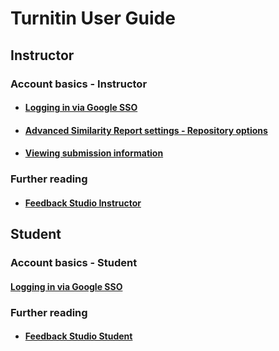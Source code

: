 # Turnitin User Guide

## Instructor

### Account basics - Instructor

- #### [Logging in via Google SSO](https://help.turnitin.com/feedback-studio/turnitin-website/instructor/account-basics/logging-in-via-google-sso-instructor.htm)

- #### [Advanced Similarity Report settings - Repository options](https://bit.ly/33P3uAe)

- #### [Viewing submission information](https://help.turnitin.com/feedback-studio/turnitin-website/instructor/assignment-management/viewing-submission-information.htm)

### Further reading

- #### [Feedback Studio Instructor](https://help.turnitin.com/feedback-studio/turnitin-website/instructor/instructor-category.htm)

## Student

### Account basics - Student

#### [Logging in via Google SSO](https://help.turnitin.com/feedback-studio/turnitin-website/student/account-basics/logging-in-via-google-sso-student.htm)

### Further reading 

- #### [Feedback Studio Student](https://help.turnitin.com/feedback-studio/turnitin-website/student/student-category.htm)
  